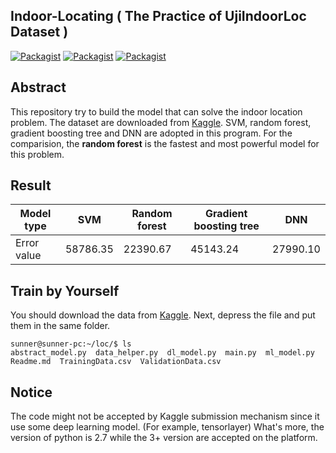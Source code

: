 ## Indoor-Locating ( The Practice of UjiIndoorLoc Dataset )
[![Packagist](https://img.shields.io/badge/Tensorflow-1.2.1-blue.svg)]()
[![Packagist](https://img.shields.io/badge/Tensorlayer-1.5.4-blue.svg)]()
[![Packagist](https://img.shields.io/badge/Scikit_learn-0.17-blue.svg)]()</br>   

Abstract    
---
This repository try to build the model that can solve the indoor location problem. The dataset are downloaded from [Kaggle](https://www.kaggle.com/giantuji/UjiIndoorLoc). SVM, random forest, gradient boosting tree and DNN are adopted in this program. For the comparision, the **random forest** is the fastest and most powerful model for this problem. 

Result
---

|Model type|SVM|Random forest|Gradient boosting tree|DNN|
|---|---|---|---|---|
|Error value|58786.35|22390.67|45143.24|27990.10|

Train by Yourself
---
You should download the data from [Kaggle](https://www.kaggle.com/giantuji/UjiIndoorLoc). Next, depress the file and put them in the same folder.     

```
sunner@sunner-pc:~/loc/$ ls
abstract_model.py  data_helper.py  dl_model.py  main.py  ml_model.py  Readme.md  TrainingData.csv  ValidationData.csv
```

Notice
---
The code might not be accepted by Kaggle submission mechanism since it use some deep learning model. (For example, tensorlayer) What's more, the version of python is 2.7 while the 3+ version are accepted on the platform.    